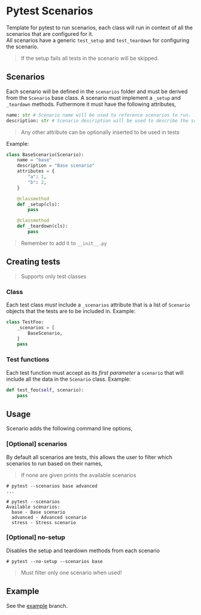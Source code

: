 # Pytest Scenarios

Template for pytest to run scenarios, each class will run in context of all the scenarios that are configured for it.  
All scenarios have a generic `test_setup` and `test_teardown` for configuring the scenario.

> If the setup fails all tests in the scenario will be skipped.

## Scenarios

Each scenario will be defined in the `scenarios` folder and must be derived from the `Scenario` base class. A scenario must implement a `_setup` and `_teardown` methods. Futhermore it must have the following attributes,

```python
name: str # Scenario name will be used to reference scenarios to run.
description: str # Scenario description will be used to describe the scenario in help messages
```

> Any other attribute can be optionally inserted to be used in tests

Example:

```python
class BaseScenario(Scenario):
    name = "base"
    description = "Base scenario"
    attributes = {
        "a": 1,
        "b": 2,
    }

    @classmethod
    def _setup(cls):
        pass

    @classmethod
    def _teardown(cls):
        pass
```

> Remember to add it to `__init__.py`

## Creating tests

> Supports only test classes

### Class

Each test class _must_ include a `_scenarios` attribute that is a list of `Scenario` objects that the tests are to be included in.
Example:

```python
class TestFoo:
    _scenarios = [
        BaseScenario,
    ]
    pass
```

### Test functions

Each test function must accept as its _first parameter_ a `scenario` that will include all the data in the `Scenario` class.
Example:

```python
def test_foo(self, scenario):
    pass
```

## Usage

Scenario adds the following command line options,

### [Optional] scenarios

By default all scenarios are tests, this allows the user to filter which scenarios to run based on their names,

> If none are given prints the available scenarios

```
# pytest --scenarios base advanced
...

# pytest --scenarios
Available scenarios:
  base - Base scenario
  advanced - Advanced scenario
  stress - Stress scenario
```

### [Optional] no-setup

Disables the setup and teardown methods from each scenario

```
# pytest --no-setup --scenarios base
```

> Must filter only one scenario when used!

## Example

See the [example](https://github.com/nadavmisgav/pytest_scenario_template/tree/example) branch.
